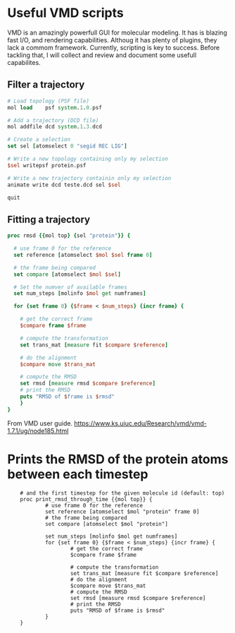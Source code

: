 # Useful VMD scripts
VMD is an amazingly powerfull GUI for molecular modeling. It has is blazing fast I/O, and rendering capabilities.
Althoug it has plenty of plugins, they lack a commom framework. Currently, scripting is key to success.
Before tackling that, I will collect and review and document some usefull capabilites.

## Filter a trajectory
```tcl
# Load topology (PSF file)
mol load    psf system.1.0.psf

# Add a trajectory (DCD file)
mol addfile dcd system.1.3.dcd

# Create a selection
set sel [atomselect 0 "segid REC LIG"] 

# Write a new topology containing only my selection
$sel writepsf protein.psf

# Write a new trajectory containin only my selection
animate write dcd teste.dcd sel $sel

quit
```

## Fitting a trajectory
```tcl
proc rmsd {{mol top} {sel "protein"}} {

  # use frame 0 for the reference
  set reference [atomselect $mol $sel frame 0]

  # the frame being compared
  set compare [atomselect $mol $sel]

  # Set the numver of available frames
  set num_steps [molinfo $mol get numframes]

  for {set frame 0} {$frame < $num_steps} {incr frame} {

    # get the correct frame
    $compare frame $frame

    # compute the transformation
    set trans_mat [measure fit $compare $reference]

    # do the alignment
    $compare move $trans_mat

    # compute the RMSD
    set rmsd [measure rmsd $compare $reference]
    # print the RMSD
    puts "RMSD of $frame is $rmsd"
    }
}
```

From VMD user guide.
https://www.ks.uiuc.edu/Research/vmd/vmd-1.7.1/ug/node185.html
# Prints the RMSD of the protein atoms between each timestep
        # and the first timestep for the given molecule id (default: top)
        proc print_rmsd_through_time {{mol top}} {
                # use frame 0 for the reference
                set reference [atomselect $mol "protein" frame 0]
                # the frame being compared
                set compare [atomselect $mol "protein"]

                set num_steps [molinfo $mol get numframes]
                for {set frame 0} {$frame < $num_steps} {incr frame} {
                        # get the correct frame
                        $compare frame $frame

                        # compute the transformation
                        set trans_mat [measure fit $compare $reference]
                        # do the alignment
                        $compare move $trans_mat
                        # compute the RMSD
                        set rmsd [measure rmsd $compare $reference]
                        # print the RMSD
                        puts "RMSD of $frame is $rmsd"
                }
        }

